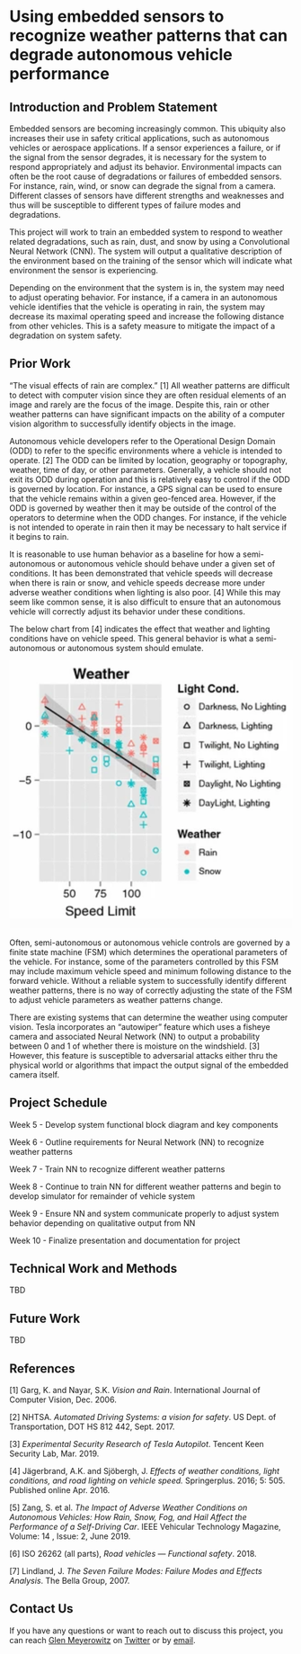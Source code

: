 # Using embedded sensors to recognize weather patterns that can degrade autonomous vehicle performance

## Introduction and Problem Statement

Embedded sensors are becoming increasingly common. This ubiquity also increases their use in safety critical applications, such as autonomous vehicles or aerospace applications. If a sensor experiences a failure, or if the signal from the sensor degrades, it is necessary for the system to respond appropriately and adjust its behavior. Environmental impacts can often be the root cause of degradations or failures of embedded sensors. For instance, rain, wind, or snow can degrade the signal from a camera. Different classes of sensors have different strengths and weaknesses and thus will be susceptible to different types of failure modes and degradations.

This project will work to train an embedded system to respond to weather related degradations, such as rain, dust, and snow by using a Convolutional Neural Network (CNN). The system will output a qualitative description of the environment based on the training of the sensor which will indicate what environment the sensor is experiencing.

Depending on the environment that the system is in, the system may need to adjust operating behavior. For instance, if a camera in an autonomous vehicle identifies that the vehicle is operating in rain, the system may decrease its maximal operating speed and increase the following distance from other vehicles. This is a safety measure to mitigate the impact of a degradation on system safety.

## Prior Work

“The visual effects of rain are complex.” [1] All weather patterns are difficult to detect with computer vision since they are often residual elements of an image and rarely are the focus of the image. Despite this, rain or other weather patterns can have significant impacts on the ability of a computer vision algorithm to successfully identify objects in the image.

Autonomous vehicle developers refer to the Operational Design Domain (ODD) to refer to the specific environments where a vehicle is intended to operate. [2] The ODD can be limited by location, geography or topography, weather, time of day, or other parameters. Generally, a vehicle should not exit its ODD during operation and this is relatively easy to control if the ODD is governed by location. For instance, a GPS signal can be used to ensure that the vehicle remains within a given geo-fenced area. However, if the ODD is governed by weather then it may be outside of the control of the operators to determine when the ODD changes. For instance, if the vehicle is not intended to operate in rain then it may be necessary to halt service if it begins to rain.

It is reasonable to use human behavior as a baseline for how a semi-autonomous or autonomous vehicle should behave under a given set of conditions. It has been demonstrated that vehicle speeds will decrease when there is rain or snow, and vehicle speeds decrease more under adverse weather conditions when lighting is also poor. [4] While this may seem like common sense, it is also difficult to ensure that an autonomous vehicle will correctly adjust its behavior under these conditions.

The below chart from [4] indicates the effect that weather and lighting conditions have on vehicle speed. This general behavior is what a semi-autonomous or autonomous system should emulate.

![weather-speed](https://github.com/glenmeyerowitz/ECEM202A-Project/blob/master/weather-speed.png)

Often, semi-autonomous or autonomous vehicle controls are governed by a finite state machine (FSM) which determines the operational parameters of the vehicle. For instance, some of the parameters controlled by this FSM may include maximum vehicle speed and minimum following distance to the forward vehicle. Without a reliable system to successfully identify different weather patterns, there is no way of correctly adjusting the state of the FSM to adjust vehicle parameters as weather patterns change.

There are existing systems that can determine the weather using computer vision. Tesla incorporates an “autowiper” feature which uses a fisheye camera and associated Neural Network (NN) to output a probability between 0 and 1 of whether there is moisture on the windshield. [3] However, this feature is susceptible to adversarial attacks either thru the physical world or algorithms that impact the output signal of the embedded camera itself.

## Project Schedule

Week 5 - Develop system functional block diagram and key components

Week 6 - Outline requirements for Neural Network (NN) to recognize weather patterns

Week 7 - Train NN to recognize different weather patterns

Week 8 - Continue to train NN for different weather patterns and begin to develop simulator for remainder of vehicle system

Week 9 - Ensure NN and system communicate properly to adjust system behavior depending on qualitative output from NN

Week 10 - Finalize presentation and documentation for project

## Technical Work and Methods

TBD

## Future Work

TBD

## References

[1] Garg, K. and Nayar, S.K. <i>Vision and Rain</i>. International Journal of Computer Vision, Dec. 2006.

[2] NHTSA. <i>Automated Driving Systems: a vision for safety</i>. US Dept. of Transportation, DOT HS 812 442, Sept. 2017.

[3] <i>Experimental Security Research of Tesla Autopilot</i>. Tencent Keen Security Lab, Mar. 2019.

[4] Jägerbrand, A.K. and Sjöbergh, J. <i>Effects of weather conditions, light conditions, and road lighting on vehicle speed.</i> Springerplus. 2016; 5: 505. Published online Apr. 2016.

[5] Zang, S. et al. <i> The Impact of Adverse Weather Conditions on Autonomous Vehicles: How Rain, Snow, Fog, and Hail Affect the Performance of a Self-Driving Car</i>. IEEE Vehicular Technology Magazine, Volume: 14 , Issue: 2, June 2019.

[6] ISO 26262 (all parts), <i>Road vehicles — Functional safety</i>. 2018.

[7] Lindland, J. <i>The Seven Failure Modes: Failure Modes and Effects Analysis</i>. The Bella Group, 2007.

## Contact Us

If you have any questions or want to reach out to discuss this project, you can reach [Glen Meyerowitz](https://glenmeyerowitz.com) on [Twitter](https://twitter.com/GlenMeyerowitz) or by [email](mailto:gmeyerowitz@ucla.edu).
